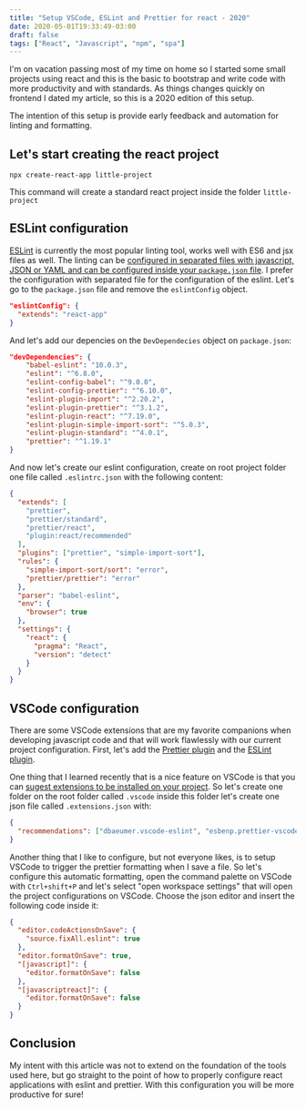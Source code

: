 ```yaml
---
title: "Setup VSCode, ESLint and Prettier for react - 2020"
date: 2020-05-01T19:33:49-03:00
draft: false
tags: ["React", "Javascript", "npm", "spa"]
---
```


I'm on vacation passing most of my time on home so I started some small projects using react and this is the basic to bootstrap and write code with more productivity and with standards. As things changes quickly on frontend I dated my article, so this is a 2020 edition of this setup.

The intention of this setup is provide early feedback and automation for linting and formatting.

## Let's start creating the react project

`npx create-react-app little-project`

This command will create a standard react project inside the folder `little-project`

## ESLint configuration

[ESLint](https://eslint.org/) is currently the most popular linting tool, works well with ES6 and jsx files as well. The linting can be [configured in separated files with javascript, JSON or YAML and can be configured inside your `package.json` file](https://eslint.org/docs/user-guide/configuring). I prefer the configuration with separated file for the configuration of the eslint. Let's go to the `package.json` file and remove the `eslintConfig` object.

```json
"eslintConfig": {
  "extends": "react-app"
}
```

And let's add our depencies on the `DevDependecies` object on `package.json`:

```json
"devDependencies": {
    "babel-eslint": "10.0.3",
    "eslint": "^6.8.0",
    "eslint-config-babel": "^9.0.0",
    "eslint-config-prettier": "^6.10.0",
    "eslint-plugin-import": "^2.20.2",
    "eslint-plugin-prettier": "^3.1.2",
    "eslint-plugin-react": "^7.19.0",
    "eslint-plugin-simple-import-sort": "^5.0.3",
    "eslint-plugin-standard": "^4.0.1",
    "prettier": "^1.19.1"
}
```

And now let's create our eslint configuration, create on root project folder one file called `.eslintrc.json` with the following content:

```json
{
  "extends": [
    "prettier",
    "prettier/standard",
    "prettier/react",
    "plugin:react/recommended"
  ],
  "plugins": ["prettier", "simple-import-sort"],
  "rules": {
    "simple-import-sort/sort": "error",
    "prettier/prettier": "error"
  },
  "parser": "babel-eslint",
  "env": {
    "browser": true
  },
  "settings": {
    "react": {
      "pragma": "React",
      "version": "detect"
    }
  }
}
```

## VSCode configuration

There are some VSCode extensions that are my favorite companions when developing javascript code and that will work flawlessly with our current project configuration. First, let's add the [Prettier plugin](https://marketplace.visualstudio.com/items?itemName=esbenp.prettier-vscode) and the [ESLint plugin](https://marketplace.visualstudio.com/items?itemName=dbaeumer.vscode-eslint).

One thing that I learned recently that is a nice feature on VSCode is that you can [sugest extensions to be installed on your project](https://code.visualstudio.com/docs/editor/extension-gallery#_workspace-recommended-extensions). So let's create one folder on the root folder called `.vscode` inside this folder let's create one json file called `.extensions.json` with:

```json
{
  "recommendations": ["dbaeumer.vscode-eslint", "esbenp.prettier-vscode"]
}
```

Another thing that I like to configure, but not everyone likes, is to setup VSCode to trigger the prettier formatting when I save a file. So let's configure this automatic formatting, open the command palette on VSCode with `Ctrl+shift+P` and let's select "open workspace settings" that will open the project configurations on VSCode. Choose the json editor and insert the following code inside it:

```json
{
  "editor.codeActionsOnSave": {
    "source.fixAll.eslint": true
  },
  "editor.formatOnSave": true,
  "[javascript]": {
    "editor.formatOnSave": false
  },
  "[javascriptreact]": {
    "editor.formatOnSave": false
  }
}
```

## Conclusion

My intent with this article was not to extend on the foundation of the tools used here, but go straight to the point of how to properly configure react applications with eslint and prettier. With this configuration you will be more productive for sure!
